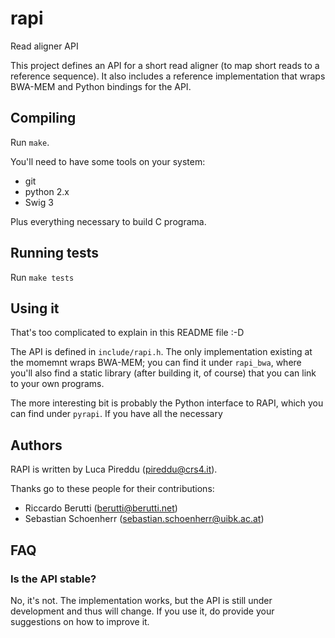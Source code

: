 rapi
====

Read aligner API

This project defines an API for a short read aligner (to map short reads to a
reference sequence).  It also includes a reference implementation that wraps
BWA-MEM and Python bindings for the API.


Compiling
---------------

Run `make`.

You'll need to have some tools on your system:

* git
* python 2.x
* Swig 3

Plus everything necessary to build C programa.


Running tests
------------------

Run `make tests`



Using it
---------------

That's too complicated to explain in this README file :-D

The API is defined in `include/rapi.h`.  The only implementation existing at the
momemnt wraps BWA-MEM; you can find it under `rapi_bwa`, where you'll also find
a static library (after building it, of course) that you can link to your own
programs.

The more interesting bit is probably the Python interface to RAPI, which you can
find under `pyrapi`.  If you have all the necessary

Authors
---------

RAPI is written by Luca Pireddu (pireddu@crs4.it).

Thanks go to these people for their contributions:
  * Riccardo Berutti (berutti@berutti.net)
  * Sebastian Schoenherr (sebastian.schoenherr@uibk.ac.at)


FAQ
-------



### Is the API stable?

No, it's not.  The implementation works, but the API is still under development
and thus will change.  If you use it, do provide your suggestions on how to
improve it.
